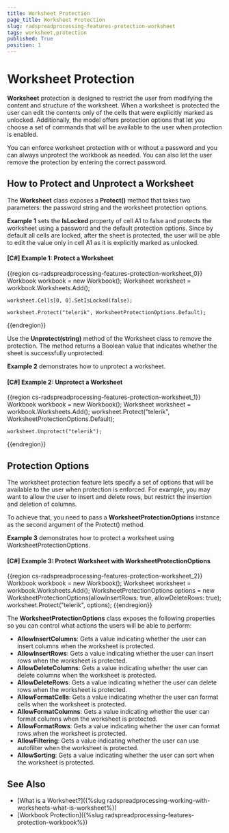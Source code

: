 ```yaml
---
title: Worksheet Protection
page_title: Worksheet Protection
slug: radspreadprocessing-features-protection-worksheet
tags: worksheet,protection
published: True
position: 1
---
```


# Worksheet Protection



__Worksheet__ protection is designed to restrict the user from modifying the content and structure of the worksheet. When a worksheet is protected the user can edit the contents only of the cells that were explicitly marked as unlocked. Additionally, the model offers protection options that let you choose a set of commands that will be available to the user when protection is enabled.
      

You can enforce worksheet protection with or without a password and you can always unprotect the workbook as needed. You can also let the user remove the protection by entering the correct password.
      

## How to Protect and Unprotect a Worksheet

The __Worksheet__ class exposes a __Protect()__ method that takes two parameters: the password string and the worksheet protection options.
        

__Example 1__ sets the __IsLocked__ property of cell A1 to false and protects the worksheet using a password and the default protection options. Since by default all cells are locked, after the sheet is protected, the user will be able to edit the value only in cell A1 as it is explicitly marked as unlocked.
        

#### __[C#] Example 1: Protect a Worksheet__

{{region cs-radspreadprocessing-features-protection-worksheet_0}}
	Workbook workbook = new Workbook();
	Worksheet worksheet = workbook.Worksheets.Add();
	
	worksheet.Cells[0, 0].SetIsLocked(false);
	
	worksheet.Protect("telerik", WorksheetProtectionOptions.Default);
{{endregion}}



Use the __Unprotect(string)__ method of the Worksheet class to remove the protection. The method returns a Boolean value that indicates whether the sheet is successfully unprotected.
        

__Example 2__ demonstrates how to unprotect a worksheet.
        

#### __[C#] Example 2: Unprotect a Worksheet__

{{region cs-radspreadprocessing-features-protection-worksheet_1}}
	Workbook workbook = new Workbook();
	Worksheet worksheet = workbook.Worksheets.Add();
	worksheet.Protect("telerik", WorksheetProtectionOptions.Default);
	
	worksheet.Unprotect("telerik");
{{endregion}}



## Protection Options

The worksheet protection feature lets specify a set of options that will be available to the user when protection is enforced. For example, you may want to allow the user to insert and delete rows, but restrict the insertion and deletion of columns.
        

To achieve that, you need to pass a __WorksheetProtectionOptions__ instance as the second argument of the Protect() method.
        

__Example 3__ demonstrates how to protect a worksheet using WorksheetProtectionOptions.
        

#### __[C#] Example 3: Protect Worksheet with WorksheetProtectionOptions__

{{region cs-radspreadprocessing-features-protection-worksheet_2}}
	Workbook workbook = new Workbook();
	Worksheet worksheet = workbook.Worksheets.Add();
	WorksheetProtectionOptions options = new WorksheetProtectionOptions(allowInsertRows: true, allowDeleteRows: true);
	worksheet.Protect("telerik", options);
{{endregion}}



The __WorksheetProtectionOptions__ class exposes the following properties so you can control what actions the users will be able to perform:
        
* **AllowInsertColumns**: Gets a value indicating whether the user can insert columns when the worksheet is protected.
* **AllowInsertRows**: Gets a value indicating whether the user can insert rows when the worksheet is protected.
* **AllowDeleteColumns**: Gets a value indicating whether the user can delete columns when the worksheet is protected.
* **AllowDeleteRows**: Gets a value indicating whether the user can delete rows when the worksheet is protected.
* **AllowFormatCells**: Gets a value indicating whether the user can format cells when the worksheet is protected.
* **AllowFormatColumns**: Gets a value indicating whether the user can format columns when the worksheet is protected.
* **AllowFormatRows**: Gets a value indicating whether the user can format rows when the worksheet is protected.
* **AllowFiltering**: Gets a value indicating whether the user can use autofilter when the worksheet is protected.
* **AllowSorting**: Gets a value indicating whether the user can sort when the worksheet is protected.


## See Also

 * [What is a Worksheet?]({%slug radspreadprocessing-working-with-worksheets-what-is-worksheet%})
 * [Workbook Protection]({%slug radspreadprocessing-features-protection-workbook%})
